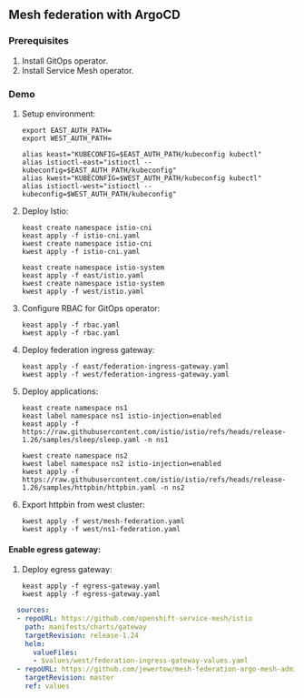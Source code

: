 ## Mesh federation with ArgoCD

### Prerequisites

1. Install GitOps operator.
2. Install Service Mesh operator.

### Demo

1. Setup environment:

    ```shell
    export EAST_AUTH_PATH=
    export WEST_AUTH_PATH=
    ```
    ```shell
    alias keast="KUBECONFIG=$EAST_AUTH_PATH/kubeconfig kubectl"
    alias istioctl-east="istioctl --kubeconfig=$EAST_AUTH_PATH/kubeconfig"
    alias kwest="KUBECONFIG=$WEST_AUTH_PATH/kubeconfig kubectl"
    alias istioctl-west="istioctl --kubeconfig=$WEST_AUTH_PATH/kubeconfig"
    ```

1. Deploy Istio:

    ```shell
    keast create namespace istio-cni
    keast apply -f istio-cni.yaml
    kwest create namespace istio-cni
    kwest apply -f istio-cni.yaml
    ```
    ```shell
    keast create namespace istio-system
    keast apply -f east/istio.yaml
    kwest create namespace istio-system
    kwest apply -f west/istio.yaml
    ```

1. Configure RBAC for GitOps operator:

    ```shell
    keast apply -f rbac.yaml
    kwest apply -f rbac.yaml
    ```

1. Deploy federation ingress gateway:

    ```shell
    keast apply -f east/federation-ingress-gateway.yaml
    kwest apply -f west/federation-ingress-gateway.yaml
    ```

1. Deploy applications:

    ```shell
    keast create namespace ns1
    keast label namespace ns1 istio-injection=enabled
    keast apply -f https://raw.githubusercontent.com/istio/istio/refs/heads/release-1.26/samples/sleep/sleep.yaml -n ns1
    ```
    ```shell
    kwest create namespace ns2
    kwest label namespace ns2 istio-injection=enabled
    kwest apply -f https://raw.githubusercontent.com/istio/istio/refs/heads/release-1.26/samples/httpbin/httpbin.yaml -n ns2
    ```

1. Export httpbin from west cluster:

    ```shell
    kwest apply -f west/mesh-federation.yaml
    kwest apply -f west/ns1-federation.yaml
    ```

#### Enable egress gateway:

1. Deploy egress gateway:

    ```shell
    keast apply -f egress-gateway.yaml
    kwest apply -f egress-gateway.yaml
    ```

```yaml
  sources:
  - repoURL: https://github.com/openshift-service-mesh/istio
    path: manifests/charts/gateway
    targetRevision: release-1.24
    helm:
      valueFiles:
      - $values/west/federation-ingress-gateway-values.yaml
  - repoURL: https://github.com/jewertow/mesh-federation-argo-mesh-admin
    targetRevision: master
    ref: values
```